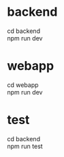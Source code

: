 
# backend
cd backend<br/>
npm run dev

# webapp
cd webapp <br/>
npm run dev

#  test 
cd backend<br/>
npm run test